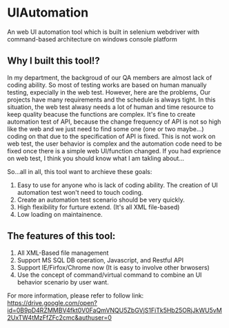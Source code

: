 # UIAutomation
An web UI automation tool which is built in selenium webdriver with command-based architecture on windows console platform

Why I built this tool!?<br />  
-----------------------
In my department, the backgroud of our QA members are almost lack of coding ability.
So most of testing works are based on human manually testing, expecially in the web test.
However, here are the problems,
Our projects have many requirements and the schedule is always tight. In this situation, the web test alwasy needs a lot of human and time resource to keep quality beacuse the functions are complex.
It's fine to create automation test of API, because the change frequency of API is not so high like the web and we just
need to find some one (one or two maybe...) coding on that due to the specification of API is fixed.
    This is not work on web test, the user behavior is complex and the automation code need to be fixed once there is a simple web UI/function changed.
    If you had exprience on web test, I think you should know what I am takling about...

So...all in all, this tool want to archieve these goals:
1. Easy to use for anyone who is lack of coding ability. The creation of UI automation test won't need to touch coding.
2. Create an automation test scenario should be very quickly.
3. High flexibility for furture extend. (It's all XML file-based)
4. Low loading on maintainence.

The features of this tool:
--------------------------
1. All XML-Based file management<br />  
2. Support MS SQL DB operation, Javascript, and Restful API<br />  
3. Support IE/Firfox/Chrome now (It is easy to involve other brwosers)<br />  
4. Use the concept of command/virtual command to combine an UI behavior scenario by user want.<br />  

For more information, please refer to follow link:
https://drive.google.com/open?id=0B9pD4RZMMBV4fkt0V0FaQmVNQU5ZbGVjS1FiTk5Hb25ORjJkWU5vM2UxTW4tMzFfZFc2cmc&authuser=0






